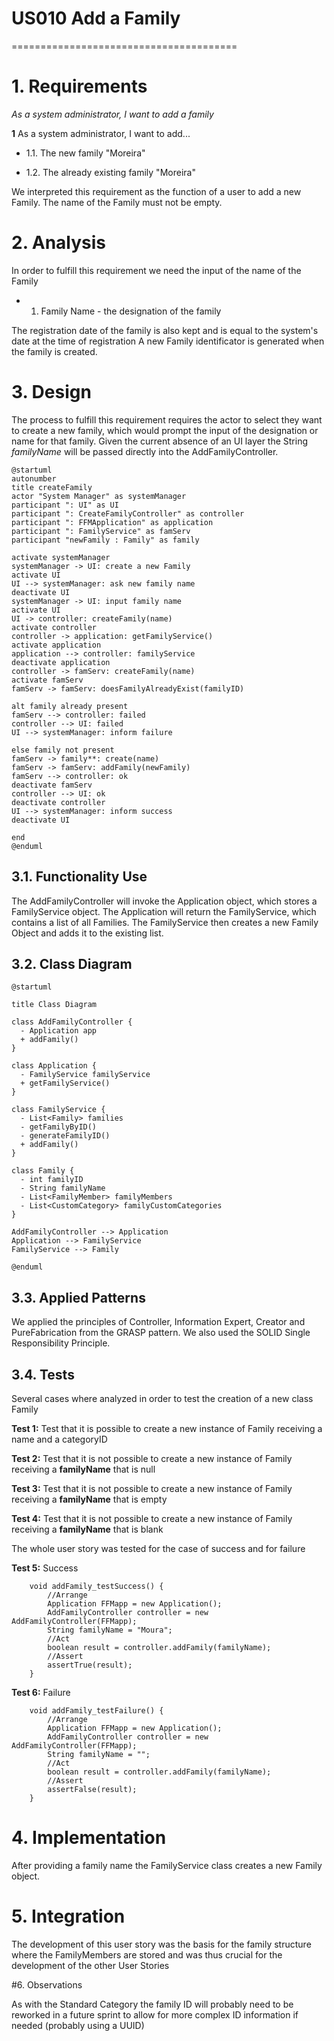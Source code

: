 # US010 Add a Family
=======================================


# 1. Requirements

*As a system administrator, I want to add a family*


**1** As a system administrator, I want to add...

- 1.1. The new family "Moreira"

- 1.2. The already existing family "Moreira"

We interpreted this requirement as the function of a user to add a new Family.
The name of the Family must not be empty.

# 2. Analysis

In order to fulfill this requirement we need the input of the name of the Family

- 1. Family Name - the designation of the family

The registration date of the family is also kept and is equal to the system's date at the time of registration
A new Family identificator is generated when the family is created.

# 3. Design

The process to fulfill this requirement requires the actor to select they want to create a new family, 
which would prompt the input of the designation or name for that family.
Given the current absence of an UI layer the String *familyName* will be passed directly into the AddFamilyController. 

````puml
@startuml
autonumber
title createFamily
actor "System Manager" as systemManager
participant ": UI" as UI
participant ": CreateFamilyController" as controller
participant ": FFMApplication" as application
participant ": FamilyService" as famServ
participant "newFamily : Family" as family

activate systemManager
systemManager -> UI: create a new Family
activate UI
UI --> systemManager: ask new family name
deactivate UI
systemManager -> UI: input family name
activate UI
UI -> controller: createFamily(name)
activate controller
controller -> application: getFamilyService()
activate application
application --> controller: familyService
deactivate application
controller -> famServ: createFamily(name)
activate famServ
famServ -> famServ: doesFamilyAlreadyExist(familyID)

alt family already present
famServ --> controller: failed
controller --> UI: failed
UI --> systemManager: inform failure

else family not present
famServ -> family**: create(name)
famServ -> famServ: addFamily(newFamily)
famServ --> controller: ok
deactivate famServ
controller --> UI: ok
deactivate controller
UI --> systemManager: inform success
deactivate UI

end
@enduml
````

## 3.1. Functionality Use
The AddFamilyController will invoke the Application object, which stores a FamilyService object.
The Application will return the FamilyService, which contains a list of all Families.
The FamilyService then creates a new Family Object and adds it to the existing list.


## 3.2. Class Diagram
```puml
@startuml

title Class Diagram

class AddFamilyController {
  - Application app
  + addFamily()
}

class Application {
  - FamilyService familyService
  + getFamilyService()
}

class FamilyService {
  - List<Family> families
  - getFamilyByID()
  - generateFamilyID()
  + addFamily()
}

class Family {
  - int familyID
  - String familyName
  - List<FamilyMember> familyMembers
  - List<CustomCategory> familyCustomCategories
}

AddFamilyController --> Application
Application --> FamilyService
FamilyService --> Family

@enduml
```

## 3.3. Applied Patterns
We applied the principles of Controller, Information Expert, Creator and PureFabrication from the GRASP pattern.
We also used the SOLID Single Responsibility Principle.

## 3.4. Tests 
    
Several cases where analyzed in order to test the creation of a new class Family    

**Test 1:** Test that it is possible to create a new instance of Family receiving a name and a categoryID 

**Test 2:** Test that it is not possible to create a new instance of Family receiving a **familyName** that is null

**Test 3:** Test that it is not possible to create a new instance of Family receiving a **familyName** that is empty

**Test 4:** Test that it is not possible to create a new instance of Family receiving a **familyName** that is blank

The whole user story was tested for the case of success and for failure

**Test 5:** Success
````   @Test
    void addFamily_testSuccess() {
        //Arrange
        Application FFMapp = new Application();
        AddFamilyController controller = new AddFamilyController(FFMapp);
        String familyName = "Moura";
        //Act
        boolean result = controller.addFamily(familyName);
        //Assert
        assertTrue(result);
    }
````
  
**Test 6:** Failure
````    @Test
    void addFamily_testFailure() {
        //Arrange
        Application FFMapp = new Application();
        AddFamilyController controller = new AddFamilyController(FFMapp);
        String familyName = "";
        //Act
        boolean result = controller.addFamily(familyName);
        //Assert
        assertFalse(result);
    }
````

# 4. Implementation

After providing a family name the FamilyService class creates a new Family object.

# 5. Integration
 
The development of this user story was the basis for the family structure where the FamilyMembers are stored and was thus crucial for the development of the other User Stories

#6. Observations

As with the Standard Category the family ID will probably need to be reworked in a future sprint to allow for more complex ID information if needed (probably using a UUID)